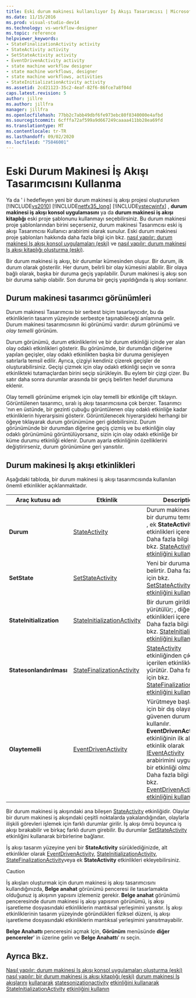 ```yaml
---
title: Eski durum makinesi kullanılıyor İş Akışı Tasarımcısı | Microsoft Docs
ms.date: 11/15/2016
ms.prod: visual-studio-dev14
ms.technology: vs-workflow-designer
ms.topic: reference
helpviewer_keywords:
- StateFinalizationActivity activity
- StateActivity activity
- SetStateActivity activity
- EventDrivenActivity activity
- state machine workflow designer
- state machine workflows, designer
- state machine workflows, activities
- StateInitializationActivity activity
ms.assetid: 2cd21123-35c2-4eaf-82f6-86fce7a8f04d
caps.latest.revision: 5
author: jillre
ms.author: jillfra
manager: jillfra
ms.openlocfilehash: 77bb2c7abb49dbf6fe973ebc80f8340000e4afbd
ms.sourcegitcommit: 6cfffa72af599a9d667249caaaa411bb28ea69fd
ms.translationtype: MT
ms.contentlocale: tr-TR
ms.lasthandoff: 09/02/2020
ms.locfileid: "75846001"
---
```

# <a name="using-the-legacy-state-machine-workflow-designer"></a>Eski Durum Makinesi İş Akışı Tasarımcısını Kullanma
Ya da ' i hedefleyen yeni bir durum makinesi iş akışı projesi oluştururken [!INCLUDE[vs2010](../includes/vs2010-md.md)] [!INCLUDE[netfx35_long](../includes/netfx35-long-md.md)] [!INCLUDE[vstecwinfx](../includes/vstecwinfx-md.md)] , **durum makinesi iş akışı konsol uygulamasını** ya da **durum makinesi iş akışı kitaplığı** eski proje şablonunu kullanmayı seçebilirsiniz. Bu durum makinesi proje şablonlarından birini seçerseniz, durum makinesi Tasarımcısı eski iş akışı Tasarımcısı Kullanıcı arabirimi olarak sunulur. Eski durum makinesi proje şablonları hakkında daha fazla bilgi için bkz. [nasıl yapılır: durum makinesi Iş akışı konsol uygulamaları (eski)](../workflow-designer/how-to-create-state-machine-workflow-console-applications-legacy.md) ve [nasıl yapılır: durum makinesi Iş akışı kitaplığı oluşturma (eski)](../workflow-designer/how-to-create-a-state-machine-workflow-library-legacy.md).

 Bir durum makinesi iş akışı, bir durumlar kümesinden oluşur. Bir durum, ilk durum olarak gösterilir. Her durum, belirli bir olay kümesini alabilir. Bir olaya bağlı olarak, başka bir duruma geçiş yapılabilir. Durum makinesi iş akışı son bir duruma sahip olabilir. Son duruma bir geçiş yapıldığında iş akışı sonlanır.

## <a name="state-machine-designer-views"></a>Durum makinesi tasarımcı görünümleri
 Durum makinesi Tasarımcısı bir serbest biçim tasarlayıcıdır, bu da etkinliklerin tasarım yüzeyinde serbestçe taşınabileceği anlamına gelir. Durum makinesi tasarımcısının iki görünümü vardır: *durum* görünümü ve *olay temelli* görünüm.

 Durum görünümü, durum etkinliklerini ve bir durum etkinliği içinde yer alan olay odaklı etkinlikleri gösterir. Bu görünümde, bir durumdan diğerine yapılan geçişler, olay odaklı etkinlikten başka bir duruma genişleyen satırlarla temsil edilir. Ayrıca, çizgiyi kendiniz çizerek geçişler de oluşturabilirsiniz. Geçişi çizmek için olay odaklı etkinliği seçin ve sonra etkinlikteki tutamaçlardan birini seçip sürükleyin. Bu eylem bir çizgi çizer. Bu satır daha sonra durumlar arasında bir geçiş belirten hedef durumuna eklenir.

 Olay temelli görünüme erişmek için olay temelli bir etkinliğe çift tıklayın. Görüntülenen tasarımcı, sıralı iş akışı tasarımcısına çok benzer. Tasarımcı 'nın en üstünde, bir gezinti çubuğu görüntülenen olay odaklı etkinliğe kadar etkinliklerin hiyerarşisini gösterir. Görüntülenecek hiyerarşideki herhangi bir öğeye tıklayarak durum görünümüne geri gidebilirsiniz. Durum görünümünde bir durumdan diğerine geçiş çizmiş ve bu etkinliğin olay odaklı görünümünü görüntülüyorsanız, sizin için olay odaklı etkinliğe bir küme durumu etkinliği eklenir. Durum ayarla etkinliğinin özelliklerini değiştirirseniz, durum görünümüne geri yansıtılır.

## <a name="state-machine-workflow-activities"></a>Durum makinesi Iş akışı etkinlikleri
 Aşağıdaki tabloda, bir durum makinesi iş akışı tasarımcısında kullanılan önemli etkinlikler açıklanmaktadır.

|Araç kutusu adı|Etkinlik|Description|
|------------------|--------------|-----------------|
|**Durum**|[StateActivity](https://msdn2.microsoft.com/library/system.workflow.activities.stateactivity.aspx)|Durum makinesindeki bir durumu temsil eder; , ek **StateActivity** etkinlikleri içerebilir. Daha fazla bilgi için bkz. [StateActivity etkinliğini kullanma](https://msdn2.microsoft.com/library/bb628612.aspx).|
|**SetState**|[SetStateActivity](https://msdn2.microsoft.com/library/system.workflow.activities.setstateactivity.aspx)|Yeni bir duruma geçiş belirtir. Daha fazla bilgi için bkz. [SetStateActivity etkinliğini kullanma](https://msdn2.microsoft.com/library/bb628469.aspx).|
|**StateInitialization**|[StateInitializationActivity](https://msdn2.microsoft.com/library/system.workflow.activities.stateinitializationactivity.aspx)|Bir durum girildiğinde yürütülür; , diğer etkinlikleri içerebilir. Daha fazla bilgi için bkz. [StateInitialization etkinliğini kullanma](https://msdn2.microsoft.com/library/bb675253.aspx).|
|**Statesonlandırılması**|[StateFinalizationActivity](https://msdn2.microsoft.com/library/system.workflow.activities.statefinalizationactivity.aspx)|[StateActivity](https://msdn2.microsoft.com/library/system.workflow.activities.stateactivity.aspx) etkinliğinden çıkarken içerilen etkinlikleri yürütür. Daha fazla bilgi için bkz. [StateFinalizationActivity etkinliğini kullanma](https://msdn2.microsoft.com/library/bb675278.aspx).|
|**Olaytemelli**|[EventDrivenActivity](https://msdn2.microsoft.com/library/system.workflow.activities.eventdrivenactivity.aspx)|Yürütmeye başlamak için bir dış olaya güvenen durumlar için kullanılır. **EventDrivenActivity** etkinliğinin ilk alt etkinlik olarak [IEventActivity](https://msdn2.microsoft.com/library/system.workflow.activities.ieventactivity.aspx) arabirimini uygulayan bir etkinliği olmalıdır. Daha fazla bilgi için bkz. [EventDrivenActivity etkinliğini kullanma](https://msdn2.microsoft.com/library/bb628466.aspx).|

 Bir durum makinesi iş akışındaki ana bileşen [StateActivity](https://msdn2.microsoft.com/library/system.workflow.activities.stateactivity.aspx) etkinliğidir. Olaylar bir durum makinesi iş akışındaki çeşitli noktalarda yakalandığından, olaylarla ilişkili görevleri işlemek için farklı durumlar girilir. İş akışı ömrü boyunca iş akışı bırakabilir ve birkaç farklı durum girebilir. Bu durumlar [SetStateActivity](https://msdn2.microsoft.com/library/system.workflow.activities.setstateactivity.aspx) etkinliğini kullanarak birbirlerine bağlanır.

 İş akışı tasarım yüzeyine yeni bir **StateActivity** sürüklediğinizde, alt etkinlikler olarak [EventDrivenActivity](https://msdn2.microsoft.com/library/system.workflow.activities.eventdrivenactivity.aspx), [StateInitializationActivity](https://msdn2.microsoft.com/library/system.workflow.activities.stateinitializationactivity.aspx), [StateFinalizationActivity](https://msdn2.microsoft.com/library/system.workflow.activities.statefinalizationactivity.aspx)veya ek **StateActivity** etkinlikleri ekleyebilirsiniz.

> [!CAUTION]
> İş akışları oluşturmak için durum makinesi iş akışı tasarımcısını kullandığınızda, **Belge anahat** görünümü penceresi ile tasarlamakta olduğunuz iş akışının yapısını izlemeniz gerekir. **Belge anahat** görünümü penceresinde durum makinesi iş akışı yapısının görünümü, iş akışı işaretleme dosyasındaki etkinliklerin mantıksal yerleşimini yansıtır. İş akışı etkinliklerinin tasarım yüzeyinde göründükleri fiziksel düzeni, iş akışı işaretleme dosyasındaki etkinliklerin mantıksal yerleşimini yansıtmayabilir.
>
> **Belge Anahattı** penceresini açmak Için, **Görünüm** menüsünde **diğer pencereler**' in üzerine gelin ve **Belge Anahattı**' nı seçin.

## <a name="see-also"></a>Ayrıca Bkz.
 [Nasıl yapılır: durum makinesi Iş akışı konsol uygulamaları oluşturma (eski)](../workflow-designer/how-to-create-state-machine-workflow-console-applications-legacy.md) [nasıl yapılır: bir durum makinesi iş akışı kitaplığı (eski)](../workflow-designer/how-to-create-a-state-machine-workflow-library-legacy.md) [durum makinesi Iş akışlarını](https://msdn2.microsoft.com/library/bb628601.aspx) [kullanarak](https://msdn2.microsoft.com/library/bb628612.aspx) [statesonizationactivity](https://msdn2.microsoft.com/library/bb675278.aspx) [etkinliğini kullanarak](https://msdn2.microsoft.com/library/bb628469.aspx) [StateInitializationActivity](https://msdn2.microsoft.com/library/bb675253.aspx) [etkinliğini kullanın](https://msdn2.microsoft.com/library/bb628466.aspx)
